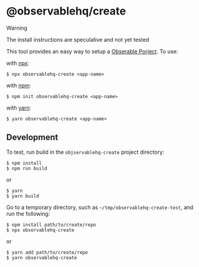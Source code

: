 # @observablehq/create

> [!WARNING]
> The install instructions are speculative and not yet tested

This tool provides an easy way to setup a [Obserable Porject](https://cli.observablehq.com/).  To use:

with [npx](https://docs.npmjs.com/cli/v10/commands/npx):


```
$ npx observablehq-create <app-name>
```

with [npm](https://docs.npmjs.com/cli/v10/commands/npm-init):


```
$ npm init observablehq-create <app-name>
```

with [yarn](https://yarnpkg.com):

```
$ yarn observablehq-create <app-name>
```

## Development

To test, run build in the `objservablehq-create` project directory:

```
$ npm install
$ npm run build
```

or

```
$ yarn
$ yarn build
```

Go to a temporary directory, such as `~/tmp/observablehq-create-test`, and run the following:

```
$ npm install path/to/create/repo
$ npx observablehq-create
```

or

```
$ yarn add path/to/create/repo
$ yarn observablehq-create
```
